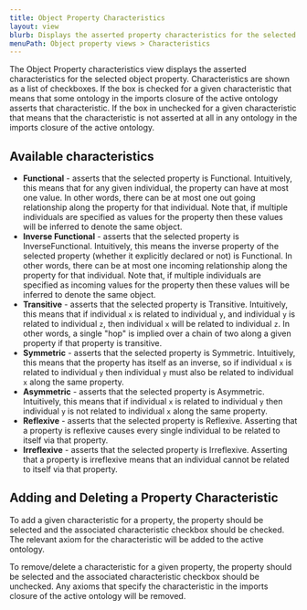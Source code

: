 ```yaml
---
title: Object Property Characteristics
layout: view
blurb: Displays the asserted property characteristics for the selected Object Property.
menuPath: Object property views > Characteristics
---
```


The Object Property characteristics view displays the asserted characteristics for the selected object property.  Characteristics are shown as a list of checkboxes.  If the box is checked for a given characteristic that means that some ontology in the imports closure of the active ontology asserts that characteristic.  If the box in unchecked for a given characteristic that means that the characteristic is not asserted at all in any ontology in the imports closure of the active ontology.

## Available characteristics

* **Functional** - asserts that the selected property is Functional.  Intuitively, this means that for any given individual, the property can have at most one value.  In other words, there can be at most one out going relationship along the property for that individual.  Note that, if multiple individuals are specified as values for the property then these values will be inferred to denote the same object.
* **Inverse Functional** - asserts that the selected property is InverseFunctional.  Intuitively, this means the inverse property of the selected property (whether it explicitly declared or not) is Functional. In other words, there can be at most one incoming relationship along the property for that individual.  Note that, if multiple individuals are specified as incoming values for the property then these values will be inferred to denote the same object.
* **Transitive** - asserts that the selected property is Transitive.  Intuitively, this means that if individual ```x``` is related to individual ```y```, and individual ```y``` is related to individual ```z```, then individual ```x``` will be related to individual ```z```.  In other words, a single "hop" is implied over a chain of two along a given property if that property is transitive.
* **Symmetric** - asserts that the selected property is Symmetric.  Intuitively, this means that the property has itself as an inverse, so if individual ```x``` is related to individual ```y``` then individual ```y``` must also be related to individual ```x``` along the same property.
* **Asymmetric** - asserts that the selected property is Asymmetric.  Intuitively, this means that if individual ```x``` is related to individual ```y``` then individual ```y``` is not related to individual ```x``` along the same property.
* **Reflexive** - asserts that the selected property is Reflexive.  Asserting that a property is reflexive causes every single individual to be related to itself via that property.  
* **Irreflexive** - asserts that the selected property is Irreflexive. Asserting that a property is irreflexive means that an individual cannot be related to itself via that property.  

## Adding and Deleting a Property Characteristic

To add a given characteristic for a property, the property should be selected and the associated characteristic checkbox should be checked.  The relevant axiom for the characteristic will be added to the active ontology.

To remove/delete a characteristic for a given property, the property should be selected and the associated characteristic checkbox should be unchecked.  Any axioms that specify the characteristic in the imports closure of the active ontology will be removed.
